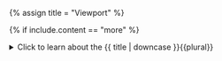 <!--------------------------------------------- TITLE AND DEFINITION starts -->

{% assign title = "Viewport" %}

<!--------------------------------------------- TITLE AND DEFINITION ends -->

{% if include.content == "more" %}
<details class='detailsCollapsible'><summary class='nobr'>Click to learn about the {{ title | downcase }}{{plural}}
</summary>
{% endif %}

{% if include.content != "no" %}

<!--------------------------------------------- CONTENT starts -->

When you open the <a data-toggle="tooltip" data-original-title="{{site.data.charting_space.charting_space}}">charting space</a>, you are actually looking at it through a <a data-toggle="tooltip" data-original-title="{{site.data.charting_space.viewport}}">viewport</a>. You may see several charts, depending on the setup of your current <a data-toggle="tooltip" data-original-title="{{site.data.concepts.workspace}}">workspace</a>.

**1. To move around the viewport**, right-click and drag. You may also use the wheel of the mouse to zoom in and out.

{% include image.html file='interface/viewport-00.gif' url='yes' max-width='100' caption='Right-click and drag to move the viewport and zoom in and out using the whell of the mouse.' %}

{% include note.html content="Notice how the viewport navigation resembles the navigation in *Google Maps*. You zoom out for the big picture. You zoom in for a closer view of any particular chart to get the details. Keep zooming in and you get the immersive experience... the *street view* of the market." %}

<!--------------------------------------------- CONTENT ends -->

{% endif %}

{% if include.extended == "more" and include.content != "more" %}
<details class='detailsCollapsible'><summary class='nobr'>Click to learn how to {{ title | downcase }}{{plural}}
</summary>
{% endif %}

{% if include.extended != "no" %}

<!--------------------------------------------- EXTENDED starts -->

{% include /charting_space/viewport.md heading="more" icon="150-" adding="" configuring="" charts="" content="yes" definition="bold" table="yes" more="yes"%}

<!--------------------------------------------- EXTENDED ends -->

{% endif %}

{% if include.more == "yes" %}
</details>
{% endif %}